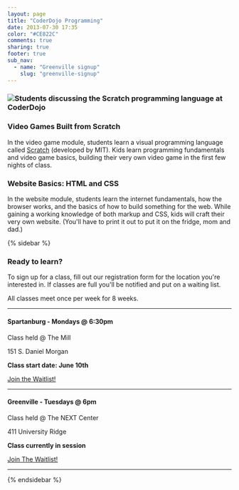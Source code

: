 ```yaml
---
layout: page
title: "CoderDojo Programming"
date: 2013-07-30 17:35
color: "#CE822C"
comments: true
sharing: true
footer: true
sub_nav:
  - name: "Greenville signup"
    slug: "greenville-signup"
---
```


### ![Students discussing the Scratch programming language at CoderDojo](https://theironyard.s3.amazonaws.com/uploads/image_asset/storage/25/scratch-1-edit.jpg)

### Video Games Built from Scratch

In the video game module, students learn a&nbsp;visual programming language called&nbsp;[Scratch](http://scratch.mit.edu/) (developed by MIT). Kids learn programming fundamentals and video game basics, building their very own video game in the first few nights of class.

### Website Basics: HTML and CSS

In the website module, students learn the internet fundamentals, how the browser works, and the basics of&nbsp;how to build something for the web. While gaining a working knowledge of both markup and CSS, kids will craft their very own website. (You'll have to print it out to put it on the fridge, mom and dad.)

{% sidebar %}

### Ready to learn?

To sign up for a class, fill out our registration form for the location you're interested in. If classes are full you'll be notified and put on a waiting list.

All classes meet once per week for 8 weeks.

* * *

#### Spartanburg - Mondays @ 6:30pm

 Class held @ The Mill

 151 S. Daniel Morgan

 **Class start date: June 10th**

[Join the Waitlist!](http://www.theironyard.com/kids-sign-up-spartanburg)

* * *

#### Greenville - Tuesdays @ 6pm

 Class held @ The NEXT Center

 411 University Ridge

 **Class currently in session**

[Join The Waitlist!](http://www.theironyard.com/kids-sign-up)

<!-- 

Dates for **West Greenville** classes are still being scheduled.
  -->

* * *

{% endsidebar %}
